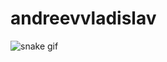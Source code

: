 # andreevvladislav

![snake gif](https://github.com/AndreevVladislav/AndreevVladislav/blob/output/github-contribution-grid-snake.gif)

